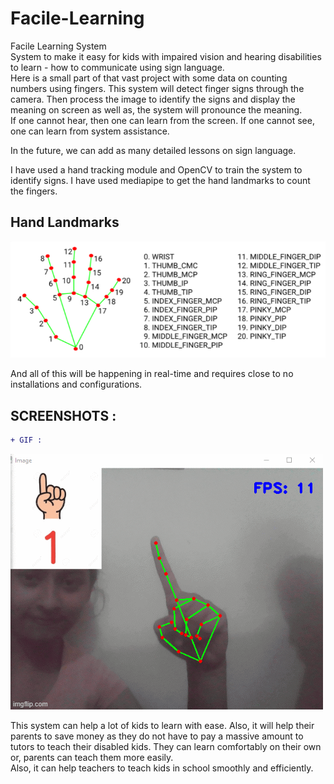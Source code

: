 # Facile-Learning

Facile Learning System <br/>
System to make it easy for kids with impaired vision and hearing disabilities to learn - how to communicate using sign language. <br/>
Here is a small part of that vast project with some data on counting numbers using fingers. This system will detect finger signs through the camera. Then process the image to identify the signs and display the meaning on screen as well as, the system will pronounce the meaning. <br />
If one cannot hear, then one can learn from the screen. If one cannot see, one can learn from system assistance.<br />

In the future, we can add as many detailed lessons on sign language. <br />

I have used a hand tracking module and OpenCV to train the system to identify signs. I have used mediapipe to get the hand landmarks to count the fingers. 

## Hand Landmarks

![HandLandmarks](HandLandmarks.png) 


And all of this will be happening in real-time and requires close to no installations and configurations.

## SCREENSHOTS :

```diff
+ GIF :

```

![Screenshot](Counter.gif) 


This system can help a lot of kids to learn with ease. Also, it will help their parents to save money as they do not have to pay a massive amount to tutors to teach their disabled kids. They can learn comfortably on their own or, parents can teach them more easily. <br />
Also, it can help teachers to teach kids in school smoothly and efficiently. 
